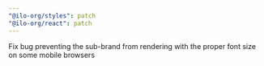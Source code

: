 ```yaml
---
"@ilo-org/styles": patch
"@ilo-org/react": patch
---
```


Fix bug preventing the sub-brand from rendering with the proper font size on some mobile browsers
